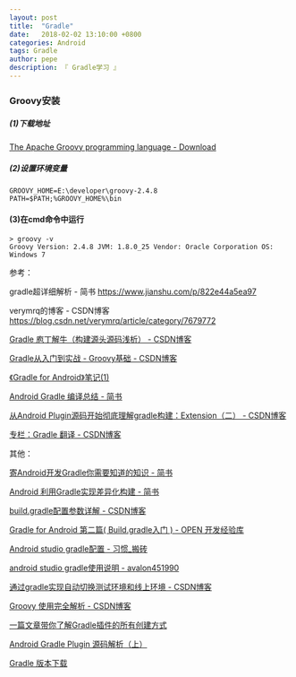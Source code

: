 ```yaml
---
layout: post
title:  "Gradle"
date:   2018-02-02 13:10:00 +0800
categories: Android
tags: Gradle
author: pepe
description: 『 Gradle学习 』
---
```


### **Groovy安装**

##### (1)下载地址

[The Apache Groovy programming language - Download](http://www.groovy-lang.org/download.html)

##### (2)设置环境变量
```
GROOVY_HOME=E:\developer\groovy-2.4.8
PATH=$PATH;%GROOVY_HOME%\bin
```
#### (3)在cmd命令中运行
```
> groovy -v
Groovy Version: 2.4.8 JVM: 1.8.0_25 Vendor: Oracle Corporation OS: Windows 7
```






参考：

gradle超详细解析 - 简书
https://www.jianshu.com/p/822e44a5ea97

verymrq的博客 - CSDN博客
https://blog.csdn.net/verymrq/article/category/7679772

[Gradle 庖丁解牛（构建源头源码浅析） - CSDN博客](https://blog.csdn.net/yanbober/article/details/60584621)

[Gradle从入门到实战 - Groovy基础 - CSDN博客](https://blog.csdn.net/singwhatiwanna/article/details/76084580)

[《Gradle for Android》笔记(1)](https://blog.kyleduo.com/2016/12/23/gradle-for-android-1-getting-started/)

[Android Gradle 编译总结 - 简书](https://www.jianshu.com/p/798e14fdf85d)

[从Android Plugin源码开始彻底理解gradle构建：Extension（二） - CSDN博客](https://blog.csdn.net/verymrq/article/details/80426594#10006-weixin-1-52626-6b3bffd01fdde4900130bc5a2751b6d1)

[专栏：Gradle 翻译 - CSDN博客](https://blog.csdn.net/column/details/gradle-translation.html?&page=4)

其他：

[寄Android开发Gradle你需要知道的知识 - 简书](https://www.jianshu.com/p/8b8a550246bd)

[Android 利用Gradle实现差异化构建 - 简书](https://www.jianshu.com/p/80e1f4a80d06)

[build.gradle配置参数详解 - CSDN博客](http://blog.csdn.net/baidu_31093133/article/details/51860637)

[Gradle for Android 第二篇( Build.gradle入门 ) - OPEN 开发经验库](http://www.open-open.com/lib/view/open1452003831198.html)

[Android studio gradle配置 - 习惯_搬砖](https://my.oschina.net/u/1471093/blog/341990)

[android studio gradle使用说明 - avalon451990](https://my.oschina.net/u/1186928/blog/744302)

[通过gradle实现自动切换测试环境和线上环境 - CSDN博客](https://blog.csdn.net/qifengdeqingchen/article/details/78032560)

[Groovy 使用完全解析 - CSDN博客](https://blog.csdn.net/zhaoyanjun6/article/details/70313790/#groovy-￥ﾮﾹ￥ﾙﾨ)

[一篇文章带你了解Gradle插件的所有创建方式](https://mp.weixin.qq.com/s/KCpl0CNgwMv0CgvbadNK6A)

[Android Gradle Plugin 源码解析（上）](https://mp.weixin.qq.com/s/aqo6ueTUxEOdGx5tyzQrPQ)

[Gradle 版本下载](http://services.gradle.org/distributions/)



